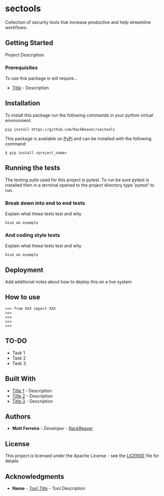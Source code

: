 # sectools

Collection of security tools that increase productive and help streamline workflows.

## Getting Started

Project Description

### Prerequisites

To use this package is will require...

- [Title](#) - Description

## Installation

To install this package run the following commands in your python virtual environment.

```
pip install https://github.com/RackReaver/sectools
```

This package is available on [PyPi](https://pypi.org) and can be installed with the following command:

```
$ pip install <project_name>
```

## Running the tests

The testing suite used for this project is pytest. To run be sure pytest is installed
then in a terminal opened to the project directory type 'pytest' to run.

### Break down into end to end tests

Explain what these tests test and why

```
Give an example
```

### And coding style tests

Explain what these tests test and why

```
Give an example
```

## Deployment

Add additional notes about how to deploy this on a live system

## How to use

```
>>> from XXX import XXX
>>>
>>>
>>>
>>>
```

## TO-DO

- Task 1
- Task 2
- Task 3

## Built With

- [Title 1](#) - Description
- [Title 2](#) - Description
- [Title 3](#) - Description

## Authors

- **Matt Ferreira** - _Developer_ - [RackReaver](https://github.com/RackReaver)

## License

This project is licensed under the Apache License - see the [LICENSE](LICENSE) file for details

## Acknowledgments

- **Name** - _[Tool Title](#)_ - Tool Description
